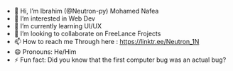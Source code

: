 - 👋 Hi, I’m Ibrahim (@Neutron-py) Mohamed Nafea
- 👀 I’m interested in Web Dev    
- 🌱 I’m currently learning UI/UX
- 💞️ I’m looking to collaborate on FreeLance Frojects
- 📫 How to reach me Through here : https://linktr.ee/Neutron_1N 
- 😄 Pronouns: He/Him    
- ⚡ Fun fact: Did you know that the first computer bug was an actual bug?

<!---
Neutron-py/Neutron-py is a ✨ special ✨ repository because its `README.md` (this file) appears on your GitHub profile.
You can click the Preview link to take a look at your changes.
--->
